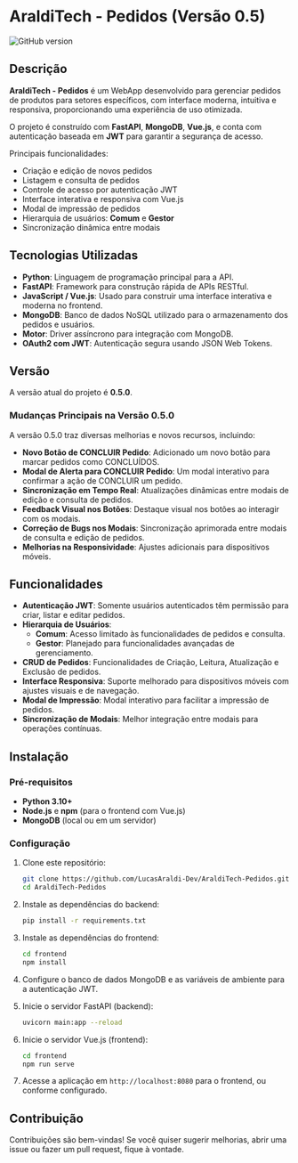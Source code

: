 # AraldiTech - Pedidos (Versão 0.5) 
![GitHub version](https://img.shields.io/badge/version-0.5.0-blue)

## Descrição
**AraldiTech - Pedidos** é um WebApp desenvolvido para gerenciar pedidos de produtos para setores específicos, com interface moderna, intuitiva e responsiva, proporcionando uma experiência de uso otimizada.

O projeto é construído com **FastAPI**, **MongoDB**, **Vue.js**, e conta com autenticação baseada em **JWT** para garantir a segurança de acesso.

Principais funcionalidades:
- Criação e edição de novos pedidos
- Listagem e consulta de pedidos
- Controle de acesso por autenticação JWT
- Interface interativa e responsiva com Vue.js
- Modal de impressão de pedidos
- Hierarquia de usuários: **Comum** e **Gestor**
- Sincronização dinâmica entre modais

## Tecnologias Utilizadas
- **Python**: Linguagem de programação principal para a API.
- **FastAPI**: Framework para construção rápida de APIs RESTful.
- **JavaScript / Vue.js**: Usado para construir uma interface interativa e moderna no frontend.
- **MongoDB**: Banco de dados NoSQL utilizado para o armazenamento dos pedidos e usuários.
- **Motor**: Driver assíncrono para integração com MongoDB.
- **OAuth2 com JWT**: Autenticação segura usando JSON Web Tokens.

## Versão
A versão atual do projeto é **0.5.0**. 

### Mudanças Principais na Versão 0.5.0
A versão 0.5.0 traz diversas melhorias e novos recursos, incluindo:
- **Novo Botão de CONCLUIR Pedido**: Adicionado um novo botão para marcar pedidos como CONCLUÍDOS.
- **Modal de Alerta para CONCLUIR Pedido**: Um modal interativo para confirmar a ação de CONCLUIR um pedido.
- **Sincronização em Tempo Real**: Atualizações dinâmicas entre modais de edição e consulta de pedidos.
- **Feedback Visual nos Botões**: Destaque visual nos botões ao interagir com os modais.
- **Correção de Bugs nos Modais**: Sincronização aprimorada entre modais de consulta e edição de pedidos.
- **Melhorias na Responsividade**: Ajustes adicionais para dispositivos móveis.


## Funcionalidades
- **Autenticação JWT**: Somente usuários autenticados têm permissão para criar, listar e editar pedidos.
- **Hierarquia de Usuários**:
  - **Comum**: Acesso limitado às funcionalidades de pedidos e consulta.
  - **Gestor**: Planejado para funcionalidades avançadas de gerenciamento.
- **CRUD de Pedidos**: Funcionalidades de Criação, Leitura, Atualização e Exclusão de pedidos.
- **Interface Responsiva**: Suporte melhorado para dispositivos móveis com ajustes visuais e de navegação.
- **Modal de Impressão**: Modal interativo para facilitar a impressão de pedidos.
- **Sincronização de Modais**: Melhor integração entre modais para operações contínuas.

## Instalação

### Pré-requisitos
- **Python 3.10+**
- **Node.js** e **npm** (para o frontend com Vue.js)
- **MongoDB** (local ou em um servidor)

### Configuração
1. Clone este repositório:
    ```bash
    git clone https://github.com/LucasAraldi-Dev/AraldiTech-Pedidos.git
    cd AraldiTech-Pedidos
    ```

2. Instale as dependências do backend:
    ```bash
    pip install -r requirements.txt
    ```

3. Instale as dependências do frontend:
    ```bash
    cd frontend
    npm install
    ```

4. Configure o banco de dados MongoDB e as variáveis de ambiente para a autenticação JWT.

5. Inicie o servidor FastAPI (backend):
    ```bash
    uvicorn main:app --reload
    ```

6. Inicie o servidor Vue.js (frontend):
    ```bash
    cd frontend
    npm run serve
    ```

7. Acesse a aplicação em `http://localhost:8080` para o frontend, ou conforme configurado.

## Contribuição
Contribuições são bem-vindas! Se você quiser sugerir melhorias, abrir uma issue ou fazer um pull request, fique à vontade.